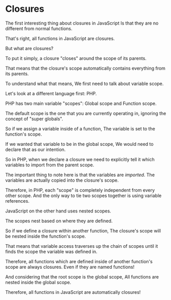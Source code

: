 Closures
========

The first interesting thing about closures in JavaScript
Is that they are no different from normal functions.

That's right, all functions in JavaScript are closures.

But what are closures?

To put it simply, a closure "closes" around the scope of its parents.

That means that the closure's scope automatically contains 
everything from its parents.

To understand what that means,
We first need to talk about variable scope.

Let's look at a different language first: PHP.

PHP has two main variable "scopes":
Global scope and Function scope.

The default scope is the one that you are currently operating in,
ignoring the concept of "super globals".

So if we assign a variable inside of a function, 
The variable is set to the function's scope.

If we wanted that variable to be in the global scope,
We would need to declare that as our intention.

So in PHP, when we declare a closure
we need to explicitly tell it which variables to import from the parent scope.

The important thing to note here is that the variables are *imported*.
The variables are actually copied into the closure's scope.

Therefore, in PHP, each "scope" is completely independent from every other scope.
And the only way to tie two scopes together is using variable references.

JavaScript on the other hand uses nested scopes.

The scopes nest based on where they are defined.

So if we define a closure within another function,
The closure's scope will be nested inside the function's scope.

That means that variable access traverses up the chain of scopes
until it finds the scope the variable was defined in.

Therefore, all functions which are defined inside of another function's scope
are always closures. 
Even if they are named functions!

And considering that the root scope is the global scope,
All functions are nested inside the global scope.

Therefore, all functions in JavaScript are automatically closures!


